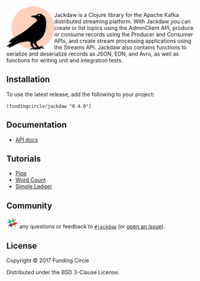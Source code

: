 <img align="left" src="doc/images/jackdaw-logo.png" width=125/>

Jackdaw is a Clojure library for the Apache Kafka distributed streaming platform. With Jackdaw you can create or list topics using the AdminClient API, produce or consume records using the Producer and Consumer APIs, and create stream processing applications using the Streams API. Jackdaw also contains functions to serialize and deserialize records as JSON, EDN, and Avro, as well as functions for writing unit and integration tests.


## Installation

To use the latest release, add the following to your project:

    [fundingcircle/jackdaw "0.4.0"]


## Documentation

- [API docs](https://fundingcircle.github.io/jackdaw/codox/index.html)


## Tutorials

- [Pipe](https://github.com/FundingCircle/jackdaw/tree/master/tutorials/pipe)
- [Word Count](https://github.com/FundingCircle/jackdaw/tree/master/tutorials/word-count)
- [Simple Ledger](https://github.com/FundingCircle/jackdaw/tree/master/tutorials/simple-ledger)


## Community

<img src="doc/images/slack-icon.png" width="30px"> any questions or feedback
to [`#jackdaw`](https://clojurians.slack.com/messages/CEA3C7UG0/)
(or [open an issue](https://github.com/fundingcircle/jackdaw/issues)).


## License

Copyright © 2017 Funding Circle

Distributed under the BSD 3-Clause License.

